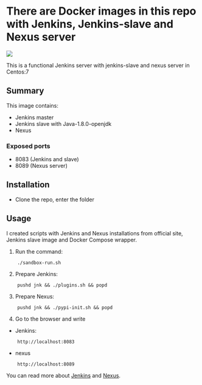 # There are Docker images in this repo with Jenkins, Jenkins-slave and Nexus server
<img src="https://cdn-images-1.medium.com/max/1600/1*DpUVWTopUJr6ZvmPiapLCw.png"/>


This is a functional Jenkins server with jenkins-slave and nexus server in Centos:7

Summary
-------

This image contains:
* Jenkins master
* Jenkins slave with Java-1.8.0-openjdk
* Nexus

### Exposed ports

* 8083 (Jenkins and slave)
* 8089 (Nexus server)

Installation
------------
* Clone the repo, enter the folder

Usage
-----

I created scripts with Jenkins and Nexus installations from official site, Jenkins slave image
and Docker Compose wrapper.


  1. Run the command:
```
    ./sandbox-run.sh
```
  2. Prepare Jenkins:
```
    pushd jnk && ./plugins.sh && popd
```
  3. Prepare Nexus:

```
    pushd jnk && ./pypi-init.sh && popd
```
  
  4. Go to the browser and write 
* Jenkins:
```
    http://localhost:8083
```
* nexus
```
    http://localhost:8089
```

You can read more about [Jenkins](https://jenkins.io) and [Nexus](https://www.sonatype.com/nexus-repository-sonatype).

